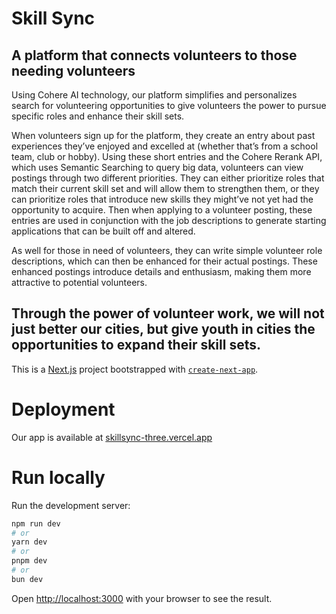 
# Skill Sync

## A platform that connects volunteers to those needing volunteers

Using Cohere AI technology, our platform simplifies and personalizes search for volunteering opportunities to give volunteers the power to pursue specific roles and enhance their skill sets.

When volunteers sign up for the platform, they create an entry about past experiences they’ve enjoyed and excelled at (whether that’s from a school team, club or hobby).
Using these short entries and the Cohere Rerank API, which uses Semantic Searching to query big data, volunteers can view postings through two different priorities. They can either prioritize roles that match their current skill set and will allow them to strengthen them, or they can prioritize roles that introduce new skills they might’ve not yet had the opportunity to acquire.
Then when applying to a volunteer posting, these entries are used in conjunction with the job descriptions to generate starting applications that can be built off and altered.

As well for those in need of volunteers, they can write simple volunteer role descriptions, which can then be enhanced for their actual postings. These enhanced postings introduce details and enthusiasm, making them more attractive to potential volunteers.

## Through the power of volunteer work, we will not just better our cities, but give youth in cities the opportunities to expand their skill sets.

This is a [Next.js](https://nextjs.org/) project bootstrapped with [`create-next-app`](https://github.com/vercel/next.js/tree/canary/packages/create-next-app).

# Deployment

Our app is available at [skillsync-three.vercel.app](https://skillsync-three.vercel.app/)

# Run locally

Run the development server:

```bash
npm run dev
# or
yarn dev
# or
pnpm dev
# or
bun dev
```

Open [http://localhost:3000](http://localhost:3000) with your browser to see the result.
